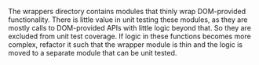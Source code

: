 The wrappers directory contains modules that thinly wrap DOM-provided functionality. There is little value in unit testing these modules, as they are mostly calls to DOM-provided APIs with little logic beyond that. So they are excluded from unit test coverage. If logic in these functions becomes more complex, refactor it such that the wrapper module is thin and the logic is moved to a separate module that can be unit tested.